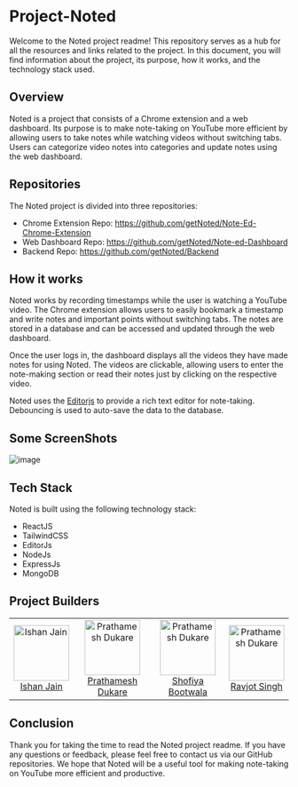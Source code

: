 # Project-Noted

Welcome to the Noted project readme! This repository serves as a hub for all the resources and links related to the project. In this document, you will find information about the project, its purpose, how it works, and the technology stack used. 

## Overview

Noted is a project that consists of a Chrome extension and a web dashboard. Its purpose is to make note-taking on YouTube more efficient by allowing users to take notes while watching videos without switching tabs. Users can categorize video notes into categories and update notes using the web dashboard.

## Repositories

The Noted project is divided into three repositories:

- Chrome Extension Repo: https://github.com/getNoted/Note-Ed-Chrome-Extension
- Web Dashboard Repo: https://github.com/getNoted/Note-ed-Dashboard
- Backend Repo: https://github.com/getNoted/Backend

## How it works

Noted works by recording timestamps while the user is watching a YouTube video. The Chrome extension allows users to easily bookmark a timestamp and write notes and important points without switching tabs. The notes are stored in a database and can be accessed and updated through the web dashboard.

Once the user logs in, the dashboard displays all the videos they have made notes for using Noted. The videos are clickable, allowing users to enter the note-making section or read their notes just by clicking on the respective video.

Noted uses the [Editorjs](https://editorjs.io/) to provide a rich text editor for note-taking. Debouncing is used to auto-save the data to the database.

## Some ScreenShots
![image](https://user-images.githubusercontent.com/56102033/187416691-0adb4c73-6da7-4dc9-a7ad-09b5f0722cf8.png)

## Tech Stack

Noted is built using the following technology stack:

- ReactJS
- TailwindCSS
- EditorJs
- NodeJs
- ExpressJs
- MongoDB

## Project Builders

<table>
  <tbody>
      <td align="center"><a href="https://github.com/ishanjain1502"><img src="https://avatars.githubusercontent.com/u/56102033?v=3?s=100" width="100px;" alt="Ishan Jain"/><br /> Ishan Jain</td>
       <td align="center"><a href="https://github.com/prathamesh-dukare"><img src="https://avatars.githubusercontent.com/u/78253900?v=3?s=100" width="100px;" alt="Prathamesh Dukare"/><br /> Prathamesh Dukare</td>
        <td align="center"><a href="https://github.com/Shofiya2003"><img src="https://avatars.githubusercontent.com/u/86974918?v=3?s=100" width="100px;" alt="Prathamesh Dukare"/><br /> Shofiya Bootwala </td>
         <td align="center"><a href="https://github.com/ravjotsandhu"><img src="https://avatars.githubusercontent.com/u/58950644?v=3?s=100" width="100px;" alt="Prathamesh Dukare"/><br /> Ravjot Singh </td>
    
  </tbody>
  </table>

## Conclusion

Thank you for taking the time to read the Noted project readme. If you have any questions or feedback, please feel free to contact us via our GitHub repositories. We hope that Noted will be a useful tool for making note-taking on YouTube more efficient and productive.
